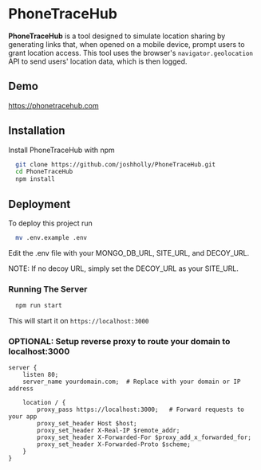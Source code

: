
# PhoneTraceHub

**PhoneTraceHub** is a tool designed to simulate location sharing by generating links that, when opened on a mobile device, prompt users to grant location access. This tool uses the browser's `navigator.geolocation` API to send users' location data, which is then logged. 



## Demo

https://phonetracehub.com

## Installation

Install PhoneTraceHub with npm

```bash
  git clone https://github.com/joshholly/PhoneTraceHub.git
  cd PhoneTraceHub
  npm install
```


## Deployment

To deploy this project run

```bash
  mv .env.example .env
```

Edit the .env file with your MONGO_DB_URL, SITE_URL, and DECOY_URL. 

NOTE: If no decoy URL, simply set the DECOY_URL as your SITE_URL. 

### Running The Server
```bash
  npm run start
```
This will start it on 
`https://localhost:3000`


### OPTIONAL: Setup reverse proxy to route your domain to localhost:3000

```nginx
server {
    listen 80;
    server_name yourdomain.com;  # Replace with your domain or IP address

    location / {
        proxy_pass https://localhost:3000;   # Forward requests to your app
        proxy_set_header Host $host;
        proxy_set_header X-Real-IP $remote_addr;
        proxy_set_header X-Forwarded-For $proxy_add_x_forwarded_for;
        proxy_set_header X-Forwarded-Proto $scheme;
    }
}
```




